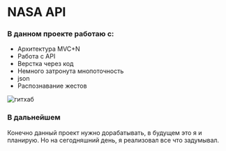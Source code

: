 # NASA API

### В данном проекте работаю с:  


- Архитектура MVC+N
- Работа с API
- Верстка через код 
- Немного затронута мнопоточность 
- json
- Распознавание жестов 

![гитхаб](https://user-images.githubusercontent.com/60622982/104936786-0c4d8f80-59be-11eb-8134-b18d1546c811.gif)


### В дальнейшем 

Конечно данный проект нужно дорабатывать, в будущем это я и планирую. Но на сегодняшний день, я реализовал все что задумывал.

